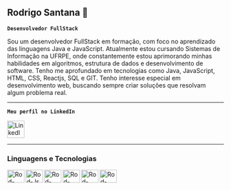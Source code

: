 ## Rodrigo Santana 👋
**`Desenvolvedor FullStack`**

Sou um desenvolvedor FullStack em formação, com foco no aprendizado das linguagens Java e JavaScript. Atualmente estou cursando Sistemas de Informação na UFRPE, onde constantemente estou aprimorando minhas habilidades em algoritmos, estrutura de dados e desenvolvimento de software. Tenho me aprofundado em tecnologias como Java, JavaScript, HTML, CSS, Reactjs, SQL e GIT. Tenho interesse especial em desenvolvimento web, buscando sempre criar soluções que resolvam algum problema real. 

---
**`Meu perfil no LinkedIn`**
<div>
  <a href="https://www.linkedin.com/in/rodrigo-santana-280928233/" target="_blank">
    <img src="https://cdn.jsdelivr.net/gh/devicons/devicon/icons/linkedin/linkedin-original.svg" alt="LinkedIn" width="40" height="40"/>
  </a>
</div>

---
### Linguagens e Tecnologias
  <a href="https://github.com/rodrigosantana24/AprendizagemBackend" target="_blank">
  <img align="left" alt="Rod-Java" height="30" width="40"
    src="https://cdn.jsdelivr.net/gh/devicons/devicon@latest/icons/java/java-plain.svg">
</a>

<a href="https://github.com/rodrigosantana24/AprendizagemFrontend" target="_blank">
  <img align="left" alt="Rod-Js" height="30" width="40"
    src="https://cdn.jsdelivr.net/gh/devicons/devicon@latest/icons/javascript/javascript-original.svg">
</a>

<a href="https://github.com/rodrigosantana24/AprendizagemFrontend" target="_blank">
  <img align="left" alt="Rod-HTML" height="30" width="40"
    src="https://cdn.jsdelivr.net/gh/devicons/devicon@latest/icons/html5/html5-original.svg">
</a>

<a href="https://github.com/rodrigosantana24/AprendizagemFrontend" target="_blank">
  <img align="left" alt="Rod-CSS" height="30" width="40"
    src="https://cdn.jsdelivr.net/gh/devicons/devicon@latest/icons/css3/css3-original.svg">
</a>

<a href="https://github.com/rodrigosantana24/AprendizagemFrontend" target="_blank">
  <img align="left" alt="Rod-React" height="30" width="40"
    src="https://cdn.jsdelivr.net/gh/devicons/devicon@latest/icons/react/react-original.svg">
</a>

<a href="https://github.com/rodrigosantana24/AprendizagemPython" target="_blank">
  <img align="left" alt="Rod-Python" height="30" width="40"
    src="https://cdn.jsdelivr.net/gh/devicons/devicon@latest/icons/python/python-original.svg">
</a>
<br />

